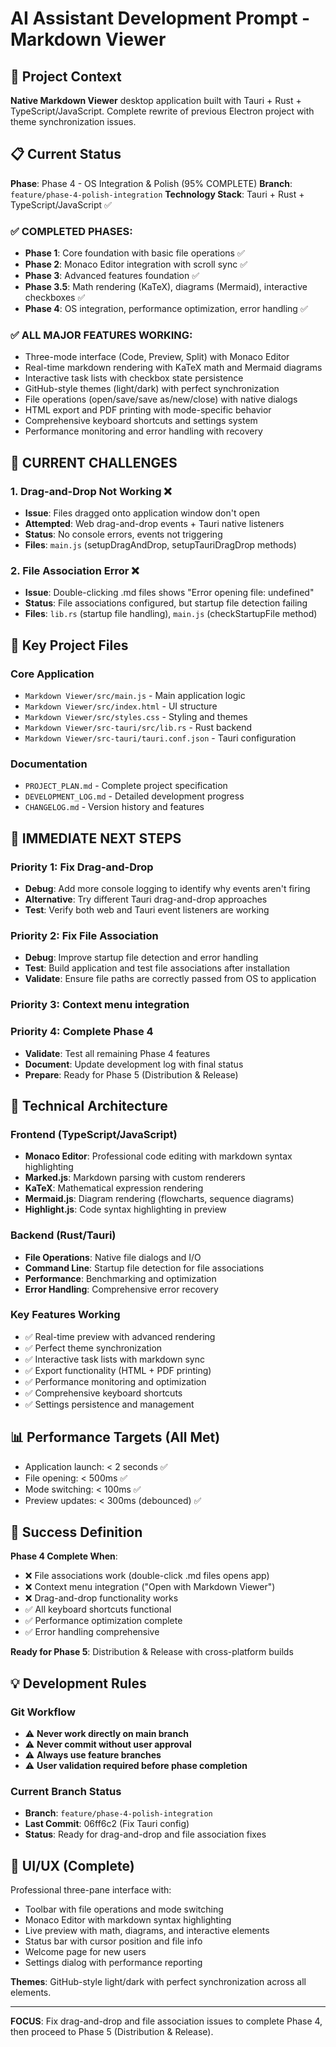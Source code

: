 # AI Assistant Development Prompt - Markdown Viewer

## 🎯 Project Context

**Native Markdown Viewer** desktop application built with Tauri + Rust + TypeScript/JavaScript.
Complete rewrite of previous Electron project with theme synchronization issues.

## 📋 Current Status

**Phase**: Phase 4 - OS Integration & Polish (95% COMPLETE)
**Branch**: `feature/phase-4-polish-integration`
**Technology Stack**: Tauri + Rust + TypeScript/JavaScript ✅

### ✅ COMPLETED PHASES:
- **Phase 1**: Core foundation with basic file operations ✅
- **Phase 2**: Monaco Editor integration with scroll sync ✅  
- **Phase 3**: Advanced features foundation ✅
- **Phase 3.5**: Math rendering (KaTeX), diagrams (Mermaid), interactive checkboxes ✅
- **Phase 4**: OS integration, performance optimization, error handling ✅

### ✅ ALL MAJOR FEATURES WORKING:
- Three-mode interface (Code, Preview, Split) with Monaco Editor
- Real-time markdown rendering with KaTeX math and Mermaid diagrams
- Interactive task lists with checkbox state persistence
- GitHub-style themes (light/dark) with perfect synchronization
- File operations (open/save/save as/new/close) with native dialogs
- HTML export and PDF printing with mode-specific behavior
- Comprehensive keyboard shortcuts and settings system
- Performance monitoring and error handling with recovery

## 🚨 CURRENT CHALLENGES

### 1. **Drag-and-Drop Not Working** ❌
- **Issue**: Files dragged onto application window don't open
- **Attempted**: Web drag-and-drop events + Tauri native listeners
- **Status**: No console errors, events not triggering
- **Files**: `main.js` (setupDragAndDrop, setupTauriDragDrop methods)

### 2. **File Association Error** ❌  
- **Issue**: Double-clicking .md files shows "Error opening file: undefined"
- **Status**: File associations configured, but startup file detection failing
- **Files**: `lib.rs` (startup file handling), `main.js` (checkStartupFile method)

## 📁 Key Project Files

### Core Application
- `Markdown Viewer/src/main.js` - Main application logic
- `Markdown Viewer/src/index.html` - UI structure  
- `Markdown Viewer/src/styles.css` - Styling and themes
- `Markdown Viewer/src-tauri/src/lib.rs` - Rust backend
- `Markdown Viewer/src-tauri/tauri.conf.json` - Tauri configuration

### Documentation
- `PROJECT_PLAN.md` - Complete project specification
- `DEVELOPMENT_LOG.md` - Detailed development progress
- `CHANGELOG.md` - Version history and features

## 🎯 IMMEDIATE NEXT STEPS

### Priority 1: Fix Drag-and-Drop
- **Debug**: Add more console logging to identify why events aren't firing
- **Alternative**: Try different Tauri drag-and-drop approaches
- **Test**: Verify both web and Tauri event listeners are working

### Priority 2: Fix File Association
- **Debug**: Improve startup file detection and error handling
- **Test**: Build application and test file associations after installation
- **Validate**: Ensure file paths are correctly passed from OS to application

### Priority 3: Context menu integration

### Priority 4: Complete Phase 4
- **Validate**: Test all remaining Phase 4 features
- **Document**: Update development log with final status
- **Prepare**: Ready for Phase 5 (Distribution & Release)

## 🔧 Technical Architecture

### Frontend (TypeScript/JavaScript)
- **Monaco Editor**: Professional code editing with markdown syntax highlighting
- **Marked.js**: Markdown parsing with custom renderers
- **KaTeX**: Mathematical expression rendering
- **Mermaid.js**: Diagram rendering (flowcharts, sequence diagrams)
- **Highlight.js**: Code syntax highlighting in preview

### Backend (Rust/Tauri)
- **File Operations**: Native file dialogs and I/O
- **Command Line**: Startup file detection for file associations
- **Performance**: Benchmarking and optimization
- **Error Handling**: Comprehensive error recovery

### Key Features Working
- ✅ Real-time preview with advanced rendering
- ✅ Perfect theme synchronization
- ✅ Interactive task lists with markdown sync
- ✅ Export functionality (HTML + PDF printing)
- ✅ Performance monitoring and optimization
- ✅ Comprehensive keyboard shortcuts
- ✅ Settings persistence and management

## 📊 Performance Targets (All Met)
- Application launch: < 2 seconds ✅
- File opening: < 500ms ✅
- Mode switching: < 100ms ✅
- Preview updates: < 300ms (debounced) ✅

## 🚀 Success Definition

**Phase 4 Complete When**:
- ❌ File associations work (double-click .md files opens app)
- ❌ Context menu integration ("Open with Markdown Viewer")
- ❌ Drag-and-drop functionality works
- ✅ All keyboard shortcuts functional
- ✅ Performance optimization complete
- ✅ Error handling comprehensive

**Ready for Phase 5**: Distribution & Release with cross-platform builds

## 💡 Development Rules

### Git Workflow
- ⚠️ **Never work directly on main branch**
- ⚠️ **Never commit without user approval** 
- ⚠️ **Always use feature branches**
- ⚠️ **User validation required before phase completion**

### Current Branch Status
- **Branch**: `feature/phase-4-polish-integration`
- **Last Commit**: 06ff6c2 (Fix Tauri config)
- **Status**: Ready for drag-and-drop and file association fixes

## 🎨 UI/UX (Complete)

Professional three-pane interface with:
- Toolbar with file operations and mode switching
- Monaco Editor with markdown syntax highlighting  
- Live preview with math, diagrams, and interactive elements
- Status bar with cursor position and file info
- Welcome page for new users
- Settings dialog with performance reporting

**Themes**: GitHub-style light/dark with perfect synchronization across all elements.

---

**FOCUS**: Fix drag-and-drop and file association issues to complete Phase 4, then proceed to Phase 5 (Distribution & Release).